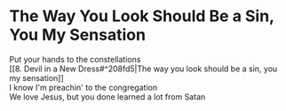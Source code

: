 # The Way You Look Should Be a Sin, You My Sensation

Put your hands to the constellations  
[[8. Devil in a New Dress#^208fd5|The way you look should be a sin, you my sensation]]  
I know I'm preachin' to the congregation  
We love Jesus, but you done learned a lot from Satan
